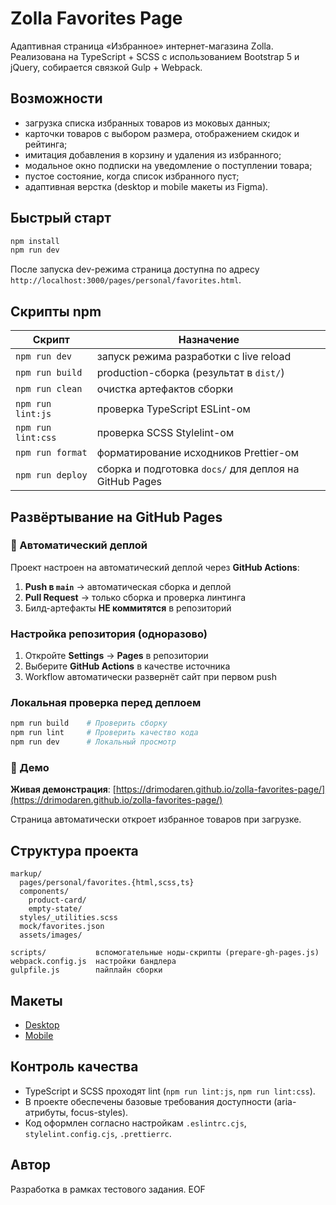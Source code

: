 # Zolla Favorites Page

Адаптивная страница «Избранное» интернет-магазина Zolla. Реализована на TypeScript + SCSS c использованием Bootstrap 5 и jQuery, собирается связкой Gulp + Webpack.

## Возможности
- загрузка списка избранных товаров из моковых данных;
- карточки товаров с выбором размера, отображением скидок и рейтинга;
- имитация добавления в корзину и удаления из избранного;
- модальное окно подписки на уведомление о поступлении товара;
- пустое состояние, когда список избранного пуст;
- адаптивная верстка (desktop и mobile макеты из Figma).

## Быстрый старт
```bash
npm install
npm run dev
```
После запуска dev-режима страница доступна по адресу `http://localhost:3000/pages/personal/favorites.html`.

## Скрипты npm
| Скрипт | Назначение |
| --- | --- |
| `npm run dev` | запуск режима разработки с live reload |
| `npm run build` | production-сборка (результат в `dist/`) |
| `npm run clean` | очистка артефактов сборки |
| `npm run lint:js` | проверка TypeScript ESLint-ом |
| `npm run lint:css` | проверка SCSS Stylelint-ом |
| `npm run format` | форматирование исходников Prettier-ом |
| `npm run deploy` | сборка и подготовка `docs/` для деплоя на GitHub Pages |

## Развёртывание на GitHub Pages

### 🤖 Автоматический деплой
Проект настроен на автоматический деплой через **GitHub Actions**:

1. **Push в `main`** → автоматическая сборка и деплой
2. **Pull Request** → только сборка и проверка линтинга
3. Билд-артефакты **НЕ коммитятся** в репозиторий

### Настройка репозитория (одноразово)
1. Откройте **Settings** → **Pages** в репозитории
2. Выберите **GitHub Actions** в качестве источника
3. Workflow автоматически развернёт сайт при первом push

### Локальная проверка перед деплоем
```bash
npm run build    # Проверить сборку
npm run lint     # Проверить качество кода
npm run dev      # Локальный просмотр
```

### 🚀 Демо
**Живая демонстрация**: [https://drimodaren.github.io/zolla-favorites-page/](https://drimodaren.github.io/zolla-favorites-page/)

Страница автоматически откроет избранное товаров при загрузке.

## Структура проекта
```
markup/
  pages/personal/favorites.{html,scss,ts}
  components/
    product-card/
    empty-state/
  styles/_utilities.scss
  mock/favorites.json
  assets/images/

scripts/           вспомогательные ноды-скрипты (prepare-gh-pages.js)
webpack.config.js  настройки бандлера
gulpfile.js        пайплайн сборки
```

## Макеты
- [Desktop](https://www.figma.com/design/MYRHZmUgTqKS7eCsqYRlTQ/Zolla-v3?node-id=3218-25522&t=mh2MfsGm80LyT1yt-0)
- [Mobile](https://www.figma.com/design/MYRHZmUgTqKS7eCsqYRlTQ/Zolla-v3?node-id=3248-48344&t=mh2MfsGm80LyT1yt-0)

## Контроль качества
- TypeScript и SCSS проходят lint (`npm run lint:js`, `npm run lint:css`).
- В проекте обеспечены базовые требования доступности (aria-атрибуты, focus-styles).
- Код оформлен согласно настройкам `.eslintrc.cjs`, `stylelint.config.cjs`, `.prettierrc`.

## Автор
Разработка в рамках тестового задания. EOF
